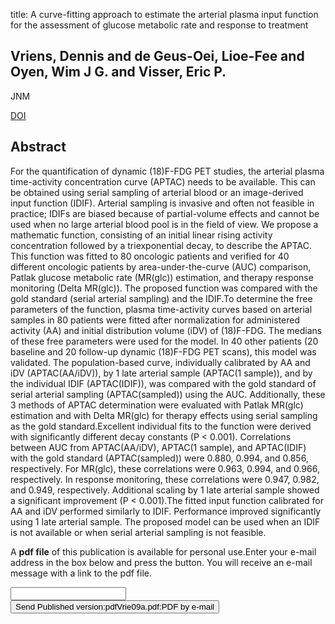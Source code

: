 title: A curve-fitting approach to estimate the arterial plasma input function for the assessment of glucose metabolic rate and response to treatment

## Vriens, Dennis and de Geus-Oei, Lioe-Fee and Oyen, Wim J G. and Visser, Eric P.
JNM

<a href="https://doi.org/10.2967/jnumed.109.065243">DOI</a>

## Abstract
For the quantification of dynamic (18)F-FDG PET studies, the arterial plasma time-activity concentration curve (APTAC) needs to be available. This can be obtained using serial sampling of arterial blood or an image-derived input function (IDIF). Arterial sampling is invasive and often not feasible in practice; IDIFs are biased because of partial-volume effects and cannot be used when no large arterial blood pool is in the field of view. We propose a mathematic function, consisting of an initial linear rising activity concentration followed by a triexponential decay, to describe the APTAC. This function was fitted to 80 oncologic patients and verified for 40 different oncologic patients by area-under-the-curve (AUC) comparison, Patlak glucose metabolic rate (MR(glc)) estimation, and therapy response monitoring (Delta MR(glc)). The proposed function was compared with the gold standard (serial arterial sampling) and the IDIF.To determine the free parameters of the function, plasma time-activity curves based on arterial samples in 80 patients were fitted after normalization for administered activity (AA) and initial distribution volume (iDV) of (18)F-FDG. The medians of these free parameters were used for the model. In 40 other patients (20 baseline and 20 follow-up dynamic (18)F-FDG PET scans), this model was validated. The population-based curve, individually calibrated by AA and iDV (APTAC(AA/iDV)), by 1 late arterial sample (APTAC(1 sample)), and by the individual IDIF (APTAC(IDIF)), was compared with the gold standard of serial arterial sampling (APTAC(sampled)) using the AUC. Additionally, these 3 methods of APTAC determination were evaluated with Patlak MR(glc) estimation and with Delta MR(glc) for therapy effects using serial sampling as the gold standard.Excellent individual fits to the function were derived with significantly different decay constants (P < 0.001). Correlations between AUC from APTAC(AA/iDV), APTAC(1 sample), and APTAC(IDIF) with the gold standard (APTAC(sampled)) were 0.880, 0.994, and 0.856, respectively. For MR(glc), these correlations were 0.963, 0.994, and 0.966, respectively. In response monitoring, these correlations were 0.947, 0.982, and 0.949, respectively. Additional scaling by 1 late arterial sample showed a significant improvement (P < 0.001).The fitted input function calibrated for AA and iDV performed similarly to IDIF. Performance improved significantly using 1 late arterial sample. The proposed model can be used when an IDIF is not available or when serial arterial sampling is not feasible.

A <b>pdf file</b> of this publication is available for personal use.Enter your e-mail address in the box below and press the button. You will receive an e-mail message with a link to the pdf file.
<form action="sender.php">  <input type="text" name="email">  <input type="submit" value="Send Published version:pdfVrie09a.pdf:PDF by e-mail"></form>